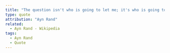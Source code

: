 ```yaml
---
title: "The question isn't who is going to let me; it's who is going to stop me."
type: quote
attribution: "Ayn Rand"
related:
  - Ayn Rand - Wikipedia
tags:
  - Ayn Rand
  - Quote
---
```

